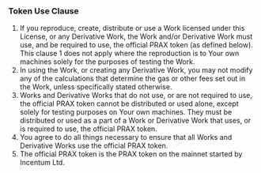 ### Token Use Clause

1. If you reproduce, create, distribute or use a Work licensed under this License, or any Derivative Work, the Work and/or Derivative Work must use, and be required to use, the official PRAX token (as defined below). This clause 1 does not apply where the reproduction is to Your own machines solely for the purposes of testing the Work.
2. In using the Work, or creating any Derivative Work, you may not modify any of the calculations that determine the gas or other fees set out in the Work, unless specifically stated otherwise.
3. Works and Derivative Works that do not use, or are not required to use, the official PRAX token cannot be distributed or used alone, except solely for testing purposes on Your own machines. They must be distributed or used as a part of a Work or Derivative Work that uses, or is required to use, the official PRAX token.
4. You agree to do all things necessary to ensure that all Works and Derivative Works use the official PRAX token.
5. The official PRAX token is the PRAX token on the mainnet started by Incentum Ltd.
